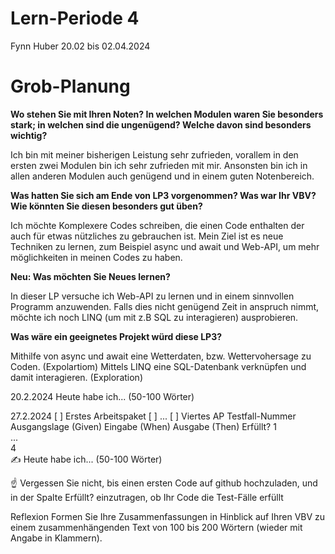 # Lern-Periode 4
Fynn Huber
20.02 bis 02.04.2024

# Grob-Planung

 **Wo stehen Sie mit Ihren Noten? In welchen Modulen waren Sie besonders stark; in welchen sind die ungenügend? Welche davon sind besonders wichtig?**

Ich bin mit meiner bisherigen Leistung sehr zufrieden, vorallem in den ersten zwei Modulen bin ich sehr zufrieden mit mir. 
Ansonsten bin ich in allen anderen Modulen auch genügend und in einem guten Notenbereich.

 **Was hatten Sie sich am Ende von LP3 vorgenommen? Was war Ihr VBV? Wie könnten Sie diesen besonders gut üben?**

Ich möchte Komplexere Codes schreiben, die einen Code enthalten der auch für etwas nützliches zu gebrauchen ist. 
Mein Ziel ist es neue Techniken zu lernen, zum Beispiel async und await und Web-API, um mehr möglichkeiten in meinen Codes zu haben. 

 **Neu: Was möchten Sie Neues lernen?**
 
In dieser LP versuche ich Web-API zu lernen und in einem sinnvollen Programm anzuwenden. 
Falls dies nicht genügend Zeit in anspruch nimmt, möchte ich noch LINQ (um mit z.B SQL zu interagieren) ausprobieren.

 **Was wäre ein geeignetes Projekt würd diese LP3?**
 
Mithilfe von async und await eine Wetterdaten, bzw. Wettervohersage zu Coden. (Expolartiom)
Mittels LINQ eine SQL-Datenbank verknüpfen und damit interagieren. (Exploration)



20.2.2024
Heute habe ich... (50-100 Wörter)

27.2.2024
[ ] Erstes Arbeitspaket
[ ] ...
[ ] Viertes AP
Testfall-Nummer	Ausgangslage (Given)	Eingabe (When)	Ausgabe (Then)	Erfüllt?
1				
...				
4				
✍️ Heute habe ich... (50-100 Wörter)

☝️ Vergessen Sie nicht, bis einen ersten Code auf github hochzuladen, und in der Spalte Erfüllt? einzutragen, ob Ihr Code die Test-Fälle erfüllt

Reflexion
Formen Sie Ihre Zusammenfassungen in Hinblick auf Ihren VBV zu einem zusammenhängenden Text von 100 bis 200 Wörtern (wieder mit Angabe in Klammern).
